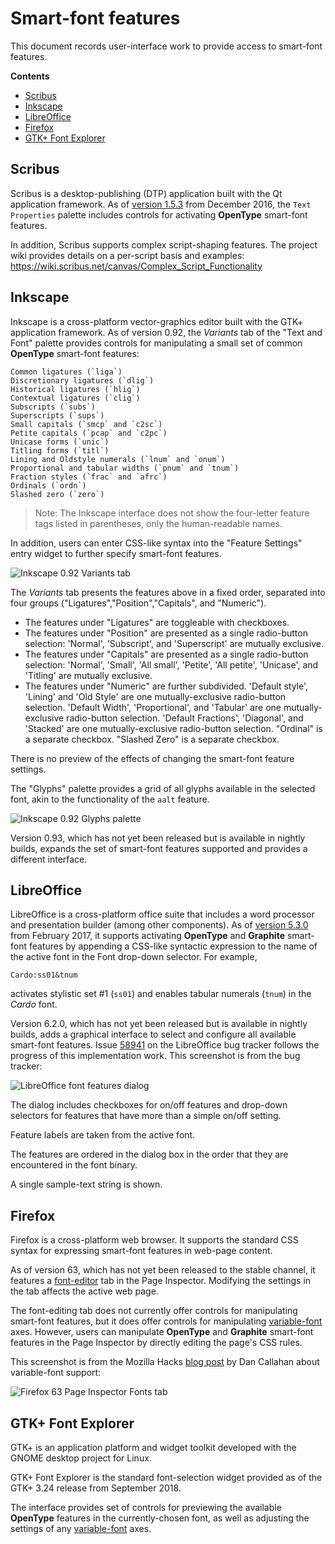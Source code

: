 # Smart-font features #

This document records user-interface work to provide access to
smart-font features. 

**Contents**

  - [Scribus](#scribus)
  - [Inkscape](#inkscape)
  - [LibreOffice](#libreoffice)
  - [Firefox](#firefox)
  - [GTK+ Font Explorer](#gtk-font-explorer)
  

## Scribus ##

Scribus is a desktop-publishing (DTP) application built with the Qt
application framework. As of [version
1.5.3](https://wiki.scribus.net/canvas/1.5.3_Release) from December
2016, the `Text Properties` palette includes controls for activating
**OpenType** smart-font features.

In addition, Scribus supports complex script-shaping features. The
project wiki provides details on a per-script basis and examples:
https://wiki.scribus.net/canvas/Complex_Script_Functionality


## Inkscape ##

Inkscape is a cross-platform vector-graphics editor built with the
GTK+ application framework. As of version 0.92, the _Variants_ tab of
the "Text and Font" palette provides controls for manipulating a small
set of common **OpenType** smart-font features:

    Common ligatures (`liga`)
	Discretionary ligatures (`dlig`)
	Historical ligatures (`hlig`)
	Contextual ligatures (`clig`)
	Subscripts (`subs`)
	Superscripts (`sups`)
	Small capitals (`smcp` and `c2sc`)
	Petite capitals (`pcap` and `c2pc`)
	Unicase forms (`unic`)
	Titling forms (`titl`)
	Lining and Oldstyle numerals (`lnum` and `onum`)
	Proportional and tabular widths (`pnum` and `tnum`)
	Fraction styles (`frac` and `afrc`)
	Ordinals (`ordn`)
	Slashed zero (`zero`)

> Note: The Inkscape interface does not show the four-letter feature
> tags listed in parentheses, only the human-readable names.

In addition, users can enter CSS-like syntax into the "Feature
Settings" entry widget to further specify smart-font features.

![Inkscape 0.92 Variants tab](../images/screenshot-inkscape-92-font-feature-settings.png)

The _Variants_ tab presents the features above in a fixed order,
separated into four groups ("Ligatures","Position","Capitals", and
"Numeric").

  - The features under "Ligatures" are toggleable with
	checkboxes. 
  - The features under "Position" are presented as a single
	radio-button selection: 'Normal', 'Subscript', and 'Superscript' are
	mutually exclusive.
  - The features under "Capitals" are presented as a single
	radio-button selection: 'Normal', 'Small', 'All small', 'Petite',
	'All petite', 'Unicase', and 'Titling' are mutually exclusive.
  - The features under "Numeric" are further subdivided. 'Default
    style', 'Lining' and 'Old Style' are one mutually-exclusive
    radio-button selection. 'Default Width', 'Proportional', and
    'Tabular' are one mutually-exclusive radio-button
    selection. 'Default Fractions', 'Diagonal', and 'Stacked' are one
    mutually-exclusive radio-button selection. "Ordinal" is a separate
    checkbox. "Slashed Zero" is a separate checkbox.

There is no preview of the effects of changing the smart-font feature settings.

The "Glyphs" palette provides a grid of all glyphs
available in the selected font, akin to the functionality of the
`aalt` feature.

![Inkscape 0.92 Glyphs palette](../images/screenshot-inkscape-92-glyphs-panel.png)


Version 0.93, which has not yet been released but is available in
nightly builds, expands the set of smart-font features supported and
provides a different interface.

## LibreOffice ##

LibreOffice is a cross-platform office suite that includes a word
processor and presentation builder (among other components). As of
[version
5.3.0](https://wiki.documentfoundation.org/ReleaseNotes/5.3#Text_Layout)
from February 2017, it supports activating **OpenType** and
**Graphite** smart-font features by appending a CSS-like syntactic
expression to the name of the active font in the Font drop-down
selector. For example,

    Cardo:ss01&tnum
	
activates stylistic set #1 (`ss01`) and enables tabular numerals
(`tnum`) in the _Cardo_ font.

Version 6.2.0, which has not yet been released but is available in
nightly builds, adds a graphical interface to select and configure all
available smart-font features. Issue
[58941](https://bugs.documentfoundation.org/show_bug.cgi?id=58941) on
the LibreOffice bug tracker follows the progress of this
implementation work. This screenshot is from the bug tracker:

![LibreOffice font features dialog](../images/libreoffice-6.2-bugreport-graphite.png)

The dialog includes checkboxes for on/off features and drop-down
selectors for features that have more than a simple on/off setting. 

Feature labels are taken from the active font.

The features are ordered in the dialog box in the order that they are
encountered in the font binary.

A single sample-text string is shown.


## Firefox ##

Firefox is a cross-platform web browser. It supports the standard CSS
syntax for expressing smart-font features in web-page content.

As of version 63, which has not yet been released to the stable
channel, it features a
[font-editor](https://developer.mozilla.org/en-US/docs/Tools/Page_Inspector/How_to/Edit_fonts)
tab in the Page Inspector. Modifying the settings in the tab affects
the active web page.

The font-editing tab does not currently offer controls for
manipulating smart-font features, but it does offer controls for
manipulating [variable-font](variable-fonts.md#firefox) axes. However,
users can manipulate **OpenType** and **Graphite** smart-font features
in the Page Inspector by directly editing the page's CSS rules.

This screenshot is from the Mozilla Hacks [blog
post](https://hacks.mozilla.org/2018/09/variable-fonts-arrive-in-firefox-62/)
by Dan Callahan about variable-font support:

![Firefox 63 Page Inspector Fonts tab](../images/firefox-63-font-editor-HackMozillaOrg-Screen-Shot-2018-08-30-at-22.25.11-edit.png)


## GTK+ Font Explorer ##

GTK+ is an application platform and widget toolkit developed with the
GNOME desktop project for Linux.

GTK+ Font Explorer is the standard font-selection widget provided as
of the GTK+ 3.24 release from September 2018.

The interface provides set of controls for previewing the available
**OpenType** features in the currently-chosen font, as well as
adjusting the settings of any
[variable-font](variable-fonts.md#gtk-font-explorer) axes. 
